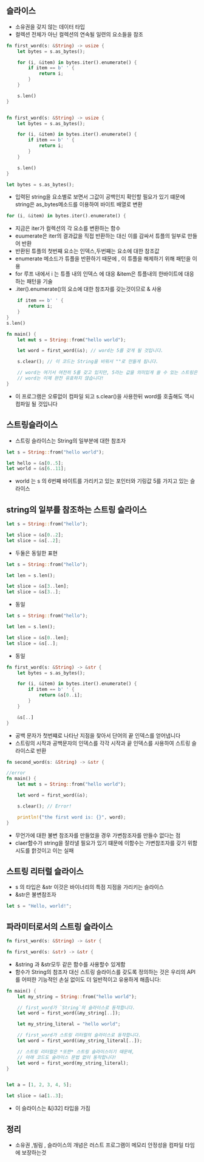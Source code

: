 ## 슬라이스

- 소유권을 갖지 않는 데이터 타입
- 컬렉션 전체가 아닌 컬렉션의 연속될 일련의 요소들을 참조

```rs
fn first_word(s: &String) -> usize {
    let bytes = s.as_bytes();

    for (i, &item) in bytes.iter().enumerate() {
        if item == b' ' {
            return i;
        }
    }

    s.len()
}
```

```rs

fn first_word(s: &String) -> usize {
    let bytes = s.as_bytes();

    for (i, &item) in bytes.iter().enumerate() {
        if item == b' ' {
            return i;
        }
    }

    s.len()
}
```

```rs
let bytes = s.as_bytes();
```

- 입력된 string을 요소별로 보면서 그값이 공백인지 확인할 필요가 있기 떄문에 string은 as_bytes메소드를 이용하여 바이트 배열로 변환

```rs
for (i, &item) in bytes.iter().enumerate() {
```

- 지금은 iter가 컬렉션의 각 요소를 변환하는 함수
- euumerate은 iter의 결과값을 직접 반환하는 대신 이를 감싸서 튜플의 일부로 만들어 반환
- 반환된 튜플의 첫번쨰 요소는 인덱스,두번쨰는 요소에 대한 참조값
- enumerate 메소드가 튜플을 반환하기 때문에 , 이 튜플을 해제하기 위해 패턴을 이용
- for 루프 내에서 i 는 튜플 내의 인덱스 에 대응 &item은 튜플내의 한바이트에 대응하는 패턴을 기술
- .iter().enumerate()의 요소에 대한 참조자를 갖는것이므로 & 사용

```rs
    if item == b' ' {
        return i;
    }
}
s.len()
```

```rs
fn main() {
    let mut s = String::from("hello world");

    let word = first_word(&s); // word는 5를 갖게 될 것입니다.

    s.clear(); // 이 코드는 String을 비워서 ""로 만들게 됩니다.

    // word는 여기서 여전히 5를 갖고 있지만, 5라는 값을 의미있게 쓸 수 있는 스트링은 이제 없습니다.
    // word는 이제 완전 유효하지 않습니다!
}
```

- 이 프로그램은 오류없이 컴파일 되고 s.clear()을 사용한뒤 word를 호출해도 역시 컴파일 될 것입니다

## 스트링슬라이스

- 스트링 슬라이스는 String의 일부분에 대한 참조자

```rs
let s = String::from("hello world");

let hello = &s[0..5];
let world = &s[6..11];
```

- world 는 s 의 6번쨰 바이트를 가리키고 있는 포인터와 기링값 5를 가지고 있는 슬라이스

## string의 일부를 참조하는 스트링 슬라이스

```rs
let s = String::from("hello");

let slice = &s[0..2];
let slice = &s[..2];
```

- 두둘은 동일한 표현

```rs
let s = String::from("hello");

let len = s.len();

let slice = &s[3..len];
let slice = &s[3..];
```

- 동일

```rs
let s = String::from("hello");

let len = s.len();

let slice = &s[0..len];
let slice = &s[..];
```

- 동일

```rs
fn first_word(s: &String) -> &str {
    let bytes = s.as_bytes();

    for (i, &item) in bytes.iter().enumerate() {
        if item == b' ' {
            return &s[0..i];
        }
    }

    &s[..]
}
```

- 공백 문자가 첫번쨰로 나타난 지점을 찾아서 단어의 끝 인덱스를 얻어냅니다
- 스트링의 시작과 공백문자의 인덱스를 각각 시작과 끝 인덱스를 사용하여 스트링 슬라이스로 반환

```rs
fn second_word(s: &String) -> &str {
```

```rs
//error
fn main() {
    let mut s = String::from("hello world");

    let word = first_word(&s);

    s.clear(); // Error!

    println!("the first word is: {}", word);
}
```

- 무언가에 대한 불변 참조자를 만들었을 경우 가변참조자를 만들수 없다는 점
- claer함수가 string을 잘라낼 필요가 있기 떄문에
  이함수는 가변참조자를 갖기 위함 시도를 핡것이고 이는 실패

## 스트링 리터럴 슬라이스

- s 의 타입은 &str 이것은 바이너리의 특점 지점을 가리키는 슬라이스
- &str은 불변참조자

```rs
let s = "Hello, world!";
```

## 파라미터로서의 스트링 슬라이스

```rs
fn first_word(s: &String) -> &str {
```

```rs
fn first_word(s: &str) -> &str {
```

- &string 과 &str모두 같은 함수를 사용할수 있게함
- 함수가 String의 참조자 대신 스트링 슬라이스를 갖도록 정의하는 것은 우리의 API를 어떠한 기능적인 손실 없이도 더 일반적이고 유용하게 해줍니다:

```rs
fn main() {
    let my_string = String::from("hello world");

    // first_word가 `String`의 슬라이스로 동작합니다.
    let word = first_word(&my_string[..]);

    let my_string_literal = "hello world";

    // first_word가 스트링 리터럴의 슬라이스로 동작합니다.
    let word = first_word(&my_string_literal[..]);

    // 스트링 리터럴은 *또한* 스트링 슬라이스이기 때문에,
    // 아래 코드도 슬라이스 문법 없이 동작합니다!
    let word = first_word(my_string_literal);
}
```

```rs

let a = [1, 2, 3, 4, 5];

let slice = &a[1..3];
```

- 이 슬라이스는 &[i32] 타입을 가짐

## 정리

- 소유권 ,빌림 , 슬라이스의 개념은 러스트 프로그램이 메모리 안정성을 컴파일 타임에 보장하는것
